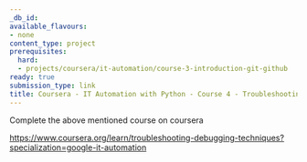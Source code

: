 ```yaml
---
_db_id:
available_flavours:
- none
content_type: project
prerequisites:
  hard:
  - projects/coursera/it-automation/course-3-introduction-git-github
ready: true
submission_type: link
title: Coursera - IT Automation with Python - Course 4 - Troubleshooting and Debugging Techniques
---
```


Complete the above mentioned course on coursera

https://www.coursera.org/learn/troubleshooting-debugging-techniques?specialization=google-it-automation